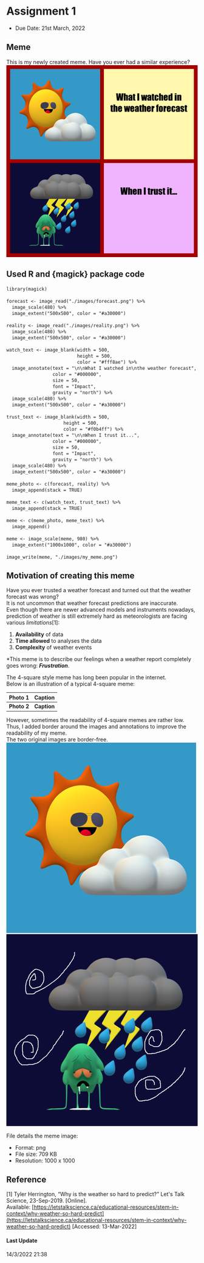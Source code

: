 # Assignment 1
* Due Date: 21st March, 2022

## Meme
This is my newly created meme. Have you ever had a similar experience?
![my_meme](/images/my_meme.png)
## Used R and {magick} package code
```
library(magick)

forecast <- image_read("./images/forecast.png") %>%
  image_scale(480) %>%
  image_extent("500x500", color = "#a30000")

reality <- image_read("./images/reality.png") %>%
  image_scale(480) %>%
  image_extent("500x500", color = "#a30000")

watch_text <- image_blank(width = 500,
                          height = 500,
                          color = "#fff8ae") %>%
  image_annotate(text = "\n\nWhat I watched in\nthe weather forecast",
                 color = "#000000",
                 size = 50,
                 font = "Impact",
                 gravity = "north") %>%
  image_scale(480) %>%
  image_extent("500x500", color = "#a30000")

trust_text <- image_blank(width = 500,
                     height = 500,
                     color = "#f0b4ff") %>%
  image_annotate(text = "\n\nWhen I trust it...",
                 color = "#000000",
                 size = 50,
                 font = "Impact",
                 gravity = "north") %>%
  image_scale(480) %>%
  image_extent("500x500", color = "#a30000")

meme_photo <- c(forecast, reality) %>%
  image_append(stack = TRUE)

meme_text <- c(watch_text, trust_text) %>%
  image_append(stack = TRUE)

meme <- c(meme_photo, meme_text) %>%
  image_append()

meme <- image_scale(meme, 980) %>%
  image_extent("1000x1000", color = "#a30000")

image_write(meme, "./images/my_meme.png")
```
## Motivation of creating this meme
Have you ever trusted a weather forecast and turned out that the weather forecast was wrong?  
It is not uncommon that weather forecast predictions are inaccurate.  
Even though there are newer advanced models and instruments nowadays, prediction of weather is still extremely hard as meteorologists are facing various *limitations*[1]:   
1. **Availability** of data
2. **Time allowed** to analyses the data
3. **Complexity** of weather events  

*This meme is to describe our feelings when a weather report completely goes wrong: ***Frustration***.  

The 4-square style meme has long been popular in the internet.  
Below is an illustration of a typical 4-square meme:

| Photo 1 | Caption |
| --- | --- |
| **Photo 2** | **Caption** |

However, sometimes the readability of 4-square memes are rather low. Thus, I added border around the images and annotations to improve the readability of my meme.  
The two original images are border-free.  
![](/images/forecast.png)
![](/images/reality.png)  

File details the meme image:
* Format: png
* File size: 709 KB
* Resolution: 1000 x 1000

## Reference
[1] Tyler Herrington, “Why is the weather so hard to predict?” Let's Talk Science, 23-Sep-2019. [Online].  
Available: [https://letstalkscience.ca/educational-resources/stem-in-context/why-weather-so-hard-predict](https://letstalkscience.ca/educational-resources/stem-in-context/why-weather-so-hard-predict) [Accessed: 13-Mar-2022]

#### Last Update
14/3/2022 21:38
